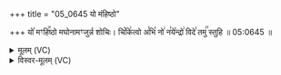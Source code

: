 +++
title = "05_0645 यो मंहिष्ठो"

+++
यो꣡ मꣳहि꣢꣯ष्ठो मघोनामꣳजुर्न्न शोचिः। चि꣡कि꣢त्वो अ꣣भि꣡ नो꣢ न꣣ये꣡न्द्रो꣢ विदे꣣ तमु꣢꣯ स्तुहि ॥ 05:0645 ॥

<details><summary>मूलम् (VC)</summary>

यो꣢꣯ मꣳहि꣢꣯ष्ठो मघोनामꣳशुर्न शोचिः । चि꣡कि꣢त्वो अ꣣भि꣡ नो꣢ न꣣ये꣡न्द्रो꣢ विदे꣢꣯ तमु꣢꣯ स्तुहि ॥६४५
</details>

<details><summary>विस्वर-मूलम् (VC)</summary>

यो मꣳहिष्ठो मघोनामꣳशुर्न शोचिः । चिकित्वो अभि नो नयेन्द्रो विदे तमु स्तुहि ॥६४५
</details>